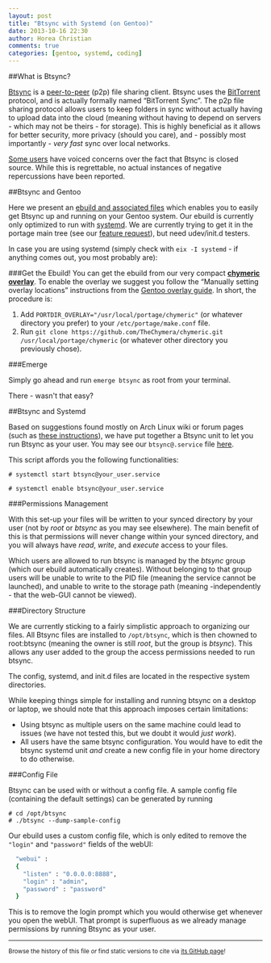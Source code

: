 ```yaml
---
layout: post
title: "Btsync with Systemd (on Gentoo)"
date: 2013-10-16 22:30
author: Horea Christian
comments: true
categories: [gentoo, systemd, coding]
---
```


##What is Btsync?

[Btsync](https://en.wikipedia.org/wiki/BitTorrent_Sync) is a [peer-to-peer](https://en.wikipedia.org/wiki/Peer_to_peer) (p2p) file sharing client.
Btsync uses the [BitTorrent](https://en.wikipedia.org/wiki/BitTorrent_(protocol)) protocol, and is actually formally named “BitTorrent Sync”.
The p2p file sharing protocol allows users to keep folders in sync without actually having to upload data into the cloud
(meaning without having to depend on servers - which may not be theirs - for storage).
This is highly beneficial as it allows for better security, more privacy (should you care), and - possibly most importantly - *very fast* sync over local networks.

[Some users](http://forum.bittorrent.com/topic/24050-i-apologize-ahead-of-time-can-the-devs-stop-being-assholes-and-release-the-cryptoarchitectural-documentation-please/) have voiced concerns over the fact that Btsync is closed source.
While this is regrettable, no actual instances of negative repercussions have been reported.

##Btsync and Gentoo

Here we present an [ebuild and associated files](https://github.com/TheChymera/chymeric/blob/master/net-p2p/btsync/) which enables you to easily get Btsync up and running on your Gentoo system.
Our ebuild is currently only optimized to run with [systemd](https://en.wikipedia.org/wiki/Systemd). We are currently trying to get it in the portage main tree (see our [feature request](https://bugs.gentoo.org/show_bug.cgi?id=486406)), but need udev/init.d testers.

In case you are using systemd (simply check with ```eix -I systemd``` - if anything comes out, you most probably are):

<!-- more -->

###Get the Ebuild!
You can get the ebuild from our very compact [**chymeric overlay**](https://github.com/TheChymera/chymeric.git).
To enable the overlay we suggest you follow the “Manually setting overlay locations” instructions from the [Gentoo overlay guide](http://wiki.gentoo.org/wiki/Overlay).
In short, the procedure is:

  1. Add ```PORTDIR_OVERLAY="/usr/local/portage/chymeric"``` (or whatever directory you prefer) to your ```/etc/portage/make.conf``` file.
  2. Run ```git clone https://github.com/TheChymera/chymeric.git /usr/local/portage/chymeric``` (or whatever other directory you previously chose).

###Emerge

Simply go ahead and run ```emerge btsync``` as root from your terminal.

There - wasn't that easy?

##Btsync and Systemd

Based on suggestions found mostly on Arch Linux wiki or forum pages (such as [these instructions](https://wiki.archlinux.org/index.php/Systemd/Services#BitTorrent_Sync)), we have put together a Btsync unit to let you run Btsync as your user.
You may see our ```btsync@.service``` file [here](https://github.com/TheChymera/chymeric/blob/master/net-p2p/btsync/files/btsync.service).

This script affords you the following functionalities:

```console Start the btsync daemon as your user:
# systemctl start btsync@your_user.service
```

```console Have the btsync daemon start at startup as your user:
# systemctl enable btsync@your_user.service
```

###Permissions Management

With this set-up your files will be written to your synced directory by your user (not by *root* or *btsync* as you may see elsewhere).
The main benefit of this is that permissions will never change within your synced directory, and you will always have *read*, *write*, and *execute* access to your files.

Which users are allowed to run btsync is managed by the *btsync* group (which our ebuild automatically creates).
Without belonging to that group users will be unable to write to the PID file (meaning the service cannot be launched), and unable to write to the storage path (meaning -independently - that the web-GUI cannot be viewed).

###Directory Structure

We are currently sticking to a fairly simplistic approach to organizing our files.
All Btsync files are installed to ```/opt/btsync```, which is then chowned to root:btsync (meaning the owner is still *root*, but the group is *btsync*).
This allows any user added to the group the access permissions needed to run btsync.

The config, systemd, and init.d files are located in the respective system directories.

While keeping things simple for installing and running btsync on a desktop or laptop, we should note that this approach imposes certain limitations:

* Using btsync as multiple users on the same machine could lead to issues (we have not tested this, but we doubt it would *just work*).
* All users have the same btsync configuration. You would have to edit the btsync systemd unit *and* create a new config file in your home directory to do otherwise.

###Config File

Btsync can be used with or without a config file.
A sample config file (containing the default settings) can be generated by running 

```console
# cd /opt/btsync
# ./btsync --dump-sample-config
```

Our ebuild uses a custom config file, which is only edited to remove the ```"login"``` and ```"password"``` fields of the webUI:

```bash
  "webui" :
  {
    "listen" : "0.0.0.0:8888",
    "login" : "admin",
    "password" : "password"
  }
```
This is to remove the login prompt which you would otherwise get whenever you open the webUI.
That prompt is superfluous as we already manage permissions by running Btsync as your user.

---
<sup>Browse the history of this file *or* find static versions to cite via [its GitHub page](https://github.com/TheChymera/chymeric_tutorials/blob/master/source/_posts/2013-10-16-btsync.markdown)!</sup>
